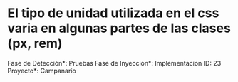 # El tipo de unidad utilizada en el css varia en algunas partes de las clases (px, rem)

Fase de Detección*: Pruebas
Fase de Inyección*: Implementacion
ID: 23
Proyecto*: Campanario